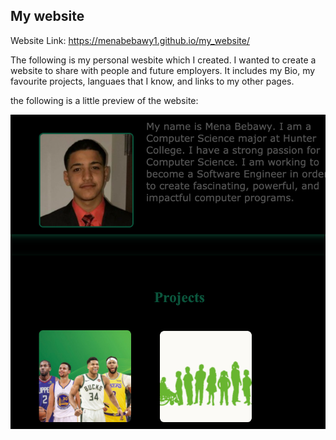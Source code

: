 ## My website

Website Link: https://menabebawy1.github.io/my_website/

The following is my personal wesbite which I created. I wanted to create a website to share with people and future employers.
It includes my Bio, my favourite projects, languaes that I know, and links to my other pages.

the following is a little preview of the website:

![Website Preview](website.png)
